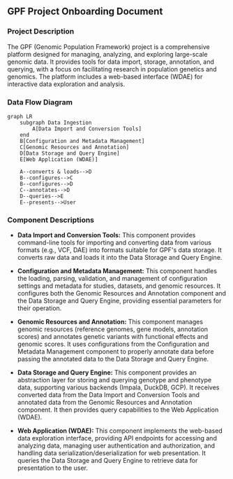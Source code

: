 ## GPF Project Onboarding Document

### Project Description

The GPF (Genomic Population Framework) project is a comprehensive platform designed for managing, analyzing, and exploring large-scale genomic data. It provides tools for data import, storage, annotation, and querying, with a focus on facilitating research in population genetics and genomics. The platform includes a web-based interface (WDAE) for interactive data exploration and analysis.

### Data Flow Diagram

```mermaid
graph LR
    subgraph Data Ingestion
        A[Data Import and Conversion Tools]
    end
    B[Configuration and Metadata Management]
    C[Genomic Resources and Annotation]
    D[Data Storage and Query Engine]
    E[Web Application (WDAE)]

    A--converts & loads-->D
    B--configures-->C
    B--configures-->D
    C--annotates-->D
    D--queries-->E
    E--presents-->User
```

### Component Descriptions

*   **Data Import and Conversion Tools:** This component provides command-line tools for importing and converting data from various formats (e.g., VCF, DAE) into formats suitable for GPF's data storage. It converts raw data and loads it into the Data Storage and Query Engine.

*   **Configuration and Metadata Management:** This component handles the loading, parsing, validation, and management of configuration settings and metadata for studies, datasets, and genomic resources. It configures both the Genomic Resources and Annotation component and the Data Storage and Query Engine, providing essential parameters for their operation.

*   **Genomic Resources and Annotation:** This component manages genomic resources (reference genomes, gene models, annotation scores) and annotates genetic variants with functional effects and genomic scores. It uses configurations from the Configuration and Metadata Management component to properly annotate data before passing the annotated data to the Data Storage and Query Engine.

*   **Data Storage and Query Engine:** This component provides an abstraction layer for storing and querying genotype and phenotype data, supporting various backends (Impala, DuckDB, GCP). It receives converted data from the Data Import and Conversion Tools and annotated data from the Genomic Resources and Annotation component. It then provides query capabilities to the Web Application (WDAE).

*   **Web Application (WDAE):** This component implements the web-based data exploration interface, providing API endpoints for accessing and analyzing data, managing user authentication and authorization, and handling data serialization/deserialization for web presentation. It queries the Data Storage and Query Engine to retrieve data for presentation to the user.
